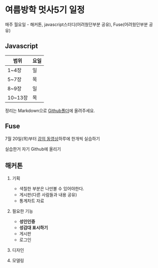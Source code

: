 # 여름방학 멋사5기 일정

매주 월요일 - 해커톤, javascript스터디(어려웠던부분 공유), Fuse(어려웠던부분 공유)

## Javascript
|범위|요일|
|------|------|
|1~4장|일|
|5~7장|목|
|8~9장|일|
|10~13장|목|

정리는 Markdown으로 [Github폴더](https://github.com/dh00023/LikelionSummer)에 올려주세요.

## Fuse

7월 20일(목)부터 [강의 동영상](https://www.youtube.com/watch?v=2kdXnX1SjzU&list=PLdlqWm6b-XALJgM3fGa4q95Yipsgb8Q1o)하루에 한개씩 실습하기

실습한거 자기 Github에 올리기


## 해커톤

1. 기획
	- 색칠한 부분은 나만볼 수 있어야한다.
	- 게시판(다른 사람들과 내용 공유)
	- 통계차트 자료

2. 필요한 기능
	- **성인인증**
	- **성감대 표시하기**
	- 게시판
	- 로그인

3. 디자인
4. 모델링